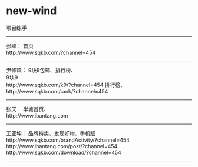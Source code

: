 # new-wind
项目练手
<hr/>
张峰： 首页
<br/>
http://www.sqkb.com/?channel=454
<hr/>
尹修颖： 9块9包邮、排行榜、
<br/>
9块9
<br/>
http://www.sqkb.com/k9/?channel=454
排行榜、
<br/>
http://www.sqkb.com/rank/?channel=454
<hr/>
张天： 半塘首页、
<br/>
http://www.ibantang.com
<hr/>
王亚坤： 品牌特卖、发现好物、手机版
<br/>
http://www.sqkb.com/brandActivity/?channel=454<br/>
http://www.ibantang.com/post/?channel=454<br/>
http://www.sqkb.com/download/?channel=454	<br/>
<hr/>
